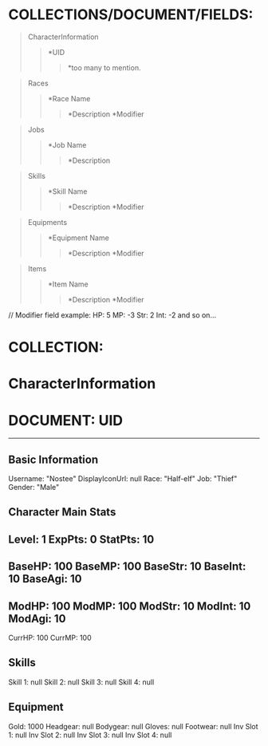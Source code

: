 # COLLECTIONS/DOCUMENT/FIELDS:
> CharacterInformation
> > *UID
> > > *too many to mention.

> Races
> > *Race Name
> > > *Description
> > > *Modifier

> Jobs
> > *Job Name
> > > *Description

> Skills
> > *Skill Name
> > > *Description
> > > *Modifier

> Equipments
> > *Equipment Name
> > > *Description
> > > *Modifier

> Items
> > *Item Name
> > > *Description
> > > *Modifier

// Modifier field example: 
HP: 5
MP: -3
Str: 2
Int: -2
and so on...

# COLLECTION: #
# CharacterInformation #
# DOCUMENT: UID #
--------------------------------
## Basic Information ##
Username: "Nostee"
DisplayIconUrl: null
Race: "Half-elf" 
Job: "Thief"
Gender: "Male"

## Character Main Stats ##
Level: 1
ExpPts: 0
StatPts: 10
-----------------
BaseHP: 100
BaseMP: 100
BaseStr: 10
BaseInt: 10
BaseAgi: 10
-----------------
ModHP: 100
ModMP: 100
ModStr: 10
ModInt: 10
ModAgi: 10
-----------------
CurrHP: 100
CurrMP: 100

## Skills ##
Skill 1: null
Skill 2: null
Skill 3: null
Skill 4: null

## Equipment ##
Gold: 1000
Headgear: null
Bodygear: null
Gloves: null
Footwear: null
Inv Slot 1: null
Inv Slot 2: null
Inv Slot 3: null
Inv Slot 4: null







